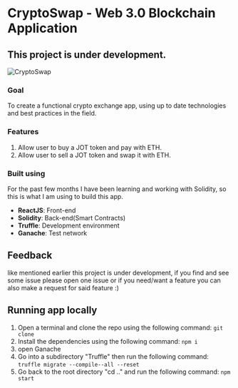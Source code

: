 # CryptoSwap - Web 3.0 Blockchain Application

## This project is under development.

<img src="./public/55.png" alt="CryptoSwap"/>

### Goal
To create a functional crypto exchange app, using up to date technologies and best practices in the field.


### Features
1. Allow user to buy a JOT token and pay with ETH.
2. Allow user to sell a JOT token and swap it with ETH.

### Built using
For the past few months I have been learning and working with Solidity, so this is what I am using to build this app.

- **ReactJS**: Front-end
- **Solidity**: Back-end(Smart Contracts)
- **Truffle**: Development environment
- **Ganache**: Test network

## Feedback

like mentioned earlier this project is under development, if you find and see some issue please open one issue or if you need/want a feature you can also make a request for said feature :)

## Running app locally
1. Open a terminal and clone the repo using the following command: `git clone`
2. Install the dependencies using the following command: `npm i`
3. open Ganache
4. Go into a subdirectory "Truffle" then run the following command: `truffle migrate --compile--all --reset`
5. Go back to the root directory "cd .." and run the following command: `npm start`




